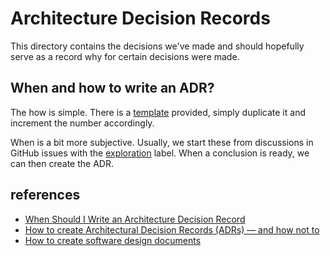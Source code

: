 # Architecture Decision Records

This directory contains the decisions we've made and should hopefully serve as a record why for certain decisions were made.

## When and how to write an ADR?

The how is simple. There is a [template] provided, simply duplicate it and increment the number accordingly.

When is a bit more subjective. Usually, we start these from discussions in GitHub issues with the [exploration] label. When a conclusion is ready, we can then create the ADR.

## references

- [When Should I Write an Architecture Decision Record](https://engineering.atspotify.com/2020/04/when-should-i-write-an-architecture-decision-record/)
- [How to create Architectural Decision Records (ADRs) — and how not to](https://www.ozimmer.ch/practices/2023/04/03/ADRCreation.html)
- [How to create software design documents](https://www.lucidchart.com/blog/how-to-create-software-design-documents)

[template]: 0000-template.md
[exploration]: https://github.com/senhongo/codex/issues?q=is%3Aopen+is%3Aissue+label%3Aexploration

